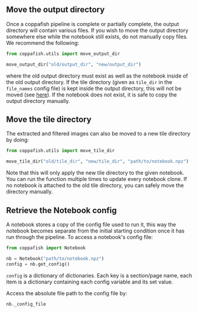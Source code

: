 ## Move the output directory

Once a coppafish pipeline is complete or partially complete, the output directory will contain various files. If you 
wish to move the output directory somewhere else while the notebook still exists, do not manually copy files. We 
recommend the following:

```python
from coppafish.utils import move_output_dir

move_output_dir("old/output_dir", "new/output_dir")
```

where the old output directory must exist as well as the notebook inside of the old output directory. If the tile 
directory (given as `tile_dir` in the `file_names` config file) is kept inside the output directory, this will not be 
moved (see [here](#move-the-tile-directory)). If the notebook does not exist, it is safe to copy the output directory 
manually.

## Move the tile directory

The extracted and filtered images can also be moved to a new tile directory by doing:

```python
from coppafish.utils import move_tile_dir

move_tile_dir("old/tile_dir", "new/tile_dir", "path/to/notebook.npz")
```

Note that this will only apply the new tile directory to the given notebook. You can run the function multiple times to 
update every notebook clone. If no notebook is attached to the old tile directory, you can safely move the directory 
manually.

## Retrieve the Notebook config

A notebook stores a copy of the config file used to run it, this way the notebook becomes separate from the initial 
starting condition once it has run through the pipeline. To access a notebook's config file:

```python
from coppafish import Notebook

nb = Notebook("path/to/notebook.npz")
config = nb.get_config()
```

`config` is a dictionary of dictionaries. Each key is a section/page name, each item is a dictionary containing each 
config variable and its set value.

Access the absolute file path to the config file by:

```python
nb._config_file
```
